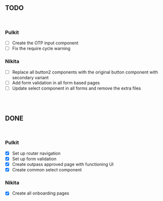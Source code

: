 ## TODO

<br/>

### Pulkit

- [ ] Create the OTP input component
- [ ] Fix the require cycle warning

### Nikita

- [ ] Replace all button2 components with the original button component with secondary variant
- [ ] Add form validation in all form based pages
- [ ] Update select component in all forms and remove the extra files

<br/><br/>

## DONE

<br/>

### Pulkit

- [x] Set up router navigation
- [x] Set up form validation
- [x] Create outpass approved page with functioning UI
- [x] Create common select component

### Nikita

- [x] Create all onboarding pages
